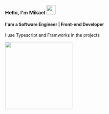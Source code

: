 ### Hello, I'm Mikael <img src="https://media.giphy.com/media/hvRJCLFzcasrR4ia7z/giphy.gif" width="30" >

#### I'am a Software Engineer | Front-end Developer

I use Typescript and Framworks in the projects

<img height="220em" src="https://github-readme-stats.vercel.app/api/top-langs/?username=enginermikael&show_icons=true&theme=tokyonight&layout=compact&locale=pt-br&langs_count=10"/>
